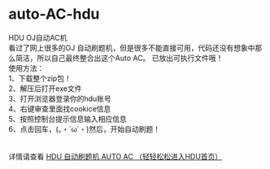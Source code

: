 # auto-AC-hdu<br>
HDU OJ自动AC机 <br>
看过了网上很多的OJ 自动刷题机，但是很多不能直接可用，代码还没有想象中那么简洁，所以自己最终整合出这个Auto AC。
已放出可执行文件哦！<br>
使用方法：<br>
1、下载整个zip包！<br>
2、解压后打开exe文件<br>
3、打开浏览器登录你的hdu账号<br>
4、右键审查里面找cookice信息<br>
5、按照控制台提示信息输入相应信息<br>
6、点击回车，(。・`ω´・)然后，开始自动刷题！<br>
<br><br>
详情请查看 <a href="https://www.myth1314.com/Article/?23.html">HDU 自动刷题机 AUTO AC （轻轻松松进入HDU首页）</a>
